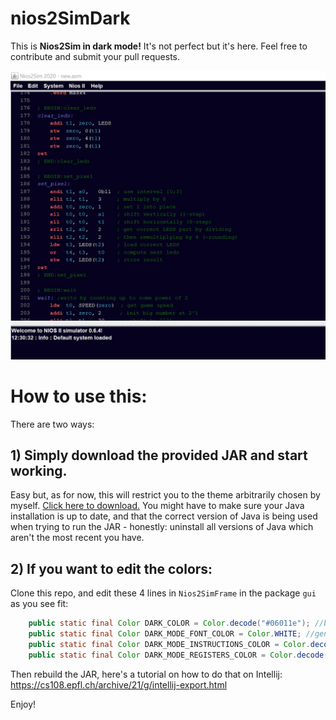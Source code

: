 # nios2SimDark

This is **Nios2Sim in dark mode!**
It's not perfect but it's here. Feel free to contribute and submit your pull requests.

![preview](https://github.com/Dicedead/nios2SimDark/blob/main/preview.jpg)

# How to use this:
There are two ways:
## 1) Simply download the provided JAR and start working.
Easy but, as for now, this will restrict you to the theme arbitrarily chosen by myself. [Click here to download.](https://github.com/Dicedead/nios2SimDark/raw/main/Nios2SimDark.jar) You might have to make sure your Java installation is up to date, and that the correct version of Java is being used when trying to run the JAR - honestly: uninstall all versions of Java which aren't the most recent you have.
## 2) If you want to edit the colors: 
Clone this repo, and edit these 4 lines in ``Nios2SimFrame`` in the package ``gui`` as you see fit:
```java
    public static final Color DARK_COLOR = Color.decode("#06011e"); //background color
    public static final Color DARK_MODE_FONT_COLOR = Color.WHITE; //general font color
    public static final Color DARK_MODE_INSTRUCTIONS_COLOR = Color.decode("#e75350"); //addi, sti, etc
    public static final Color DARK_MODE_REGISTERS_COLOR = Color.decode("#1cd6f2"); //t1, zero, etc
```
Then rebuild the JAR, here's a tutorial on how to do that on Intellij: https://cs108.epfl.ch/archive/21/g/intellij-export.html

Enjoy!
